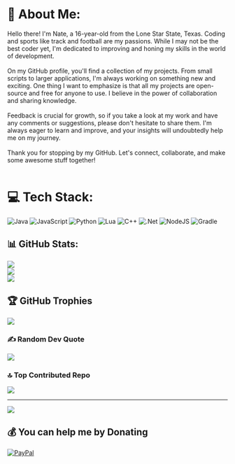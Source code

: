 # 💫 About Me:
Hello there! I'm Nate, a 16-year-old from the Lone Star State, Texas. Coding and sports like track and football are my passions. While I may not be the best coder yet, I'm dedicated to improving and honing my skills in the world of development.<br><br>On my GitHub profile, you'll find a collection of my projects. From small scripts to larger applications, I'm always working on something new and exciting. One thing I want to emphasize is that all my projects are open-source and free for anyone to use. I believe in the power of collaboration and sharing knowledge.<br><br>Feedback is crucial for growth, so if you take a look at my work and have any comments or suggestions, please don't hesitate to share them. I'm always eager to learn and improve, and your insights will undoubtedly help me on my journey.<br><br>Thank you for stopping by my GitHub. Let's connect, collaborate, and make some awesome stuff together!<br><br>


# 💻 Tech Stack:
![Java](https://img.shields.io/badge/java-%23ED8B00.svg?style=for-the-badge&logo=openjdk&logoColor=white) ![JavaScript](https://img.shields.io/badge/javascript-%23323330.svg?style=for-the-badge&logo=javascript&logoColor=%23F7DF1E) ![Python](https://img.shields.io/badge/python-3670A0?style=for-the-badge&logo=python&logoColor=ffdd54) ![Lua](https://img.shields.io/badge/lua-%232C2D72.svg?style=for-the-badge&logo=lua&logoColor=white) ![C++](https://img.shields.io/badge/c++-%2300599C.svg?style=for-the-badge&logo=c%2B%2B&logoColor=white) ![.Net](https://img.shields.io/badge/.NET-5C2D91?style=for-the-badge&logo=.net&logoColor=white) ![NodeJS](https://img.shields.io/badge/node.js-6DA55F?style=for-the-badge&logo=node.js&logoColor=white) ![Gradle](https://img.shields.io/badge/Gradle-02303A.svg?style=for-the-badge&logo=Gradle&logoColor=white)
## 📊 GitHub Stats:
![](https://github-readme-stats.vercel.app/api?username=NateDoesThingz&theme=dark&hide_border=false&include_all_commits=true&count_private=true)<br/>
![](https://github-readme-streak-stats.herokuapp.com/?user=NateDoesThingz&theme=dark&hide_border=false)<br/>
![](https://github-readme-stats.vercel.app/api/top-langs/?username=NateDoesThingz&theme=dark&hide_border=false&include_all_commits=true&count_private=true&layout=compact)

## 🏆 GitHub Trophies
![](https://github-profile-trophy.vercel.app/?username=NateDoesThingz&theme=radical&no-frame=false&no-bg=false&margin-w=4)

### ✍️ Random Dev Quote
![](https://quotes-github-readme.vercel.app/api?type=horizontal&theme=radical)

### 🔝 Top Contributed Repo
![](https://github-contributor-stats.vercel.app/api?username=NateDoesThingz&limit=5&theme=dark&combine_all_yearly_contributions=true)

---
[![](https://visitcount.itsvg.in/api?id=NateDoesThingz&icon=0&color=0)](https://visitcount.itsvg.in)

  ## 💰 You can help me by Donating
  [![PayPal](https://img.shields.io/badge/PayPal-00457C?style=for-the-badge&logo=paypal&logoColor=white)](https://paypal.me/NateDoesThingz) 

  
<!-- Proudly created with GPRM ( https://gprm.itsvg.in ) -->
